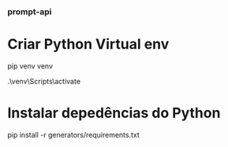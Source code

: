 ### prompt-api

# Criar Python Virtual env

pip venv venv

.\venv\Scripts\activate

# Instalar depedências do Python
pip install -r generators/requirements.txt




